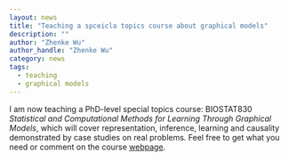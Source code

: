 ```yaml
---
layout: news
title: "Teaching a spceicla topics course about graphical models"
description: ""
author: "Zhenke Wu"
author_handle: "Zhenke Wu"
category: news
tags: 
  - teaching
  - graphical models
---
```


I am now teaching a PhD-level special topics course: BIOSTAT830 *Statistical and Computational Methods for Learning Through Graphical Models*, which will cover representation, inference, learning and causality demonstrated by case studies on real problems. Feel free to get what you need or comment on the course [webpage](/teaching/graphical_model).